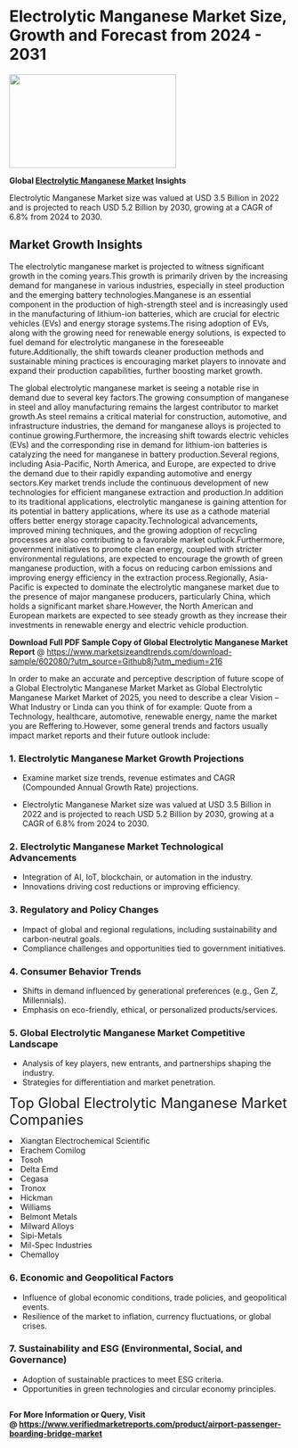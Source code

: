 <H1>Electrolytic Manganese Market Size, Growth and Forecast from 2024 - 2031</H1><img class="aligncenter size-medium wp-image-584254" src="https://thirdeyenews.in/wp-content/uploads/2024/09/Global-Market-Research-300x168.jpeg" alt="" width="300" height="168" /><p><strong>Global&nbsp;<a href="https://www.marketsizeandtrends.com/download-sample/602080/?utm_source=Github8j?utm_medium=216">Electrolytic Manganese Market</a> Insights</strong></p><p>Electrolytic Manganese Market size was valued at USD 3.5 Billion in 2022 and is projected to reach USD 5.2 Billion by 2030, growing at a CAGR of 6.8% from 2024 to 2030.</p><p><h2>Market Growth Insights</h2> <p>The electrolytic manganese market is projected to witness significant growth in the coming years.This growth is primarily driven by the increasing demand for manganese in various industries, especially in steel production and the emerging battery technologies.Manganese is an essential component in the production of high-strength steel and is increasingly used in the manufacturing of lithium-ion batteries, which are crucial for electric vehicles (EVs) and energy storage systems.The rising adoption of EVs, along with the growing need for renewable energy solutions, is expected to fuel demand for electrolytic manganese in the foreseeable future.Additionally, the shift towards cleaner production methods and sustainable mining practices is encouraging market players to innovate and expand their production capabilities, further boosting market growth.</p> <p>The global electrolytic manganese market is seeing a notable rise in demand due to several key factors.The growing consumption of manganese in steel and alloy manufacturing remains the largest contributor to market growth.As steel remains a critical material for construction, automotive, and infrastructure industries, the demand for manganese alloys is projected to continue growing.Furthermore, the increasing shift towards electric vehicles (EVs) and the corresponding rise in demand for lithium-ion batteries is catalyzing the need for manganese in battery production.Several regions, including Asia-Pacific, North America, and Europe, are expected to drive the demand due to their rapidly expanding automotive and energy sectors.Key market trends include the continuous development of new technologies for efficient manganese extraction and production.In addition to its traditional applications, electrolytic manganese is gaining attention for its potential in battery applications, where its use as a cathode material offers better energy storage capacity.Technological advancements, improved mining techniques, and the growing adoption of recycling processes are also contributing to a favorable market outlook.Furthermore, government initiatives to promote clean energy, coupled with stricter environmental regulations, are expected to encourage the growth of green manganese production, with a focus on reducing carbon emissions and improving energy efficiency in the extraction process.Regionally, Asia-Pacific is expected to dominate the electrolytic manganese market due to the presence of major manganese producers, particularly China, which holds a significant market share.However, the North American and European markets are expected to see steady growth as they increase their investments in renewable energy and electric vehicle production.<p><span class=""><strong>Download Full PDF Sample Copy of Global Electrolytic Manganese Market Report</strong> @ <a href="https://www.marketsizeandtrends.com/download-sample/602080/?utm_source=Github8j?utm_medium=216" target="_blank">https://www.marketsizeandtrends.com/download-sample/602080/?utm_source=Github8j?utm_medium=216</a></span></p><p>In order to make an accurate and perceptive description of future scope of a Global&nbsp;Electrolytic Manganese Market Market as Global&nbsp;Electrolytic Manganese Market Market of 2025, you need to describe a clear Vision &ndash; What Industry or Linda can you think of for example: Quote from a Technology, healthcare, automotive, renewable energy, name the market you are Reffering to.However, some general trends and factors usually impact market reports and their future outlook include:</p><h3>1.&nbsp;<strong>Electrolytic Manganese Market Growth Projections</strong></h3><ul><li>Examine market size trends, revenue estimates and CAGR (Compounded Annual Growth Rate) projections.</li><li><p>Electrolytic Manganese Market size was valued at USD 3.5 Billion in 2022 and is projected to reach USD 5.2 Billion by 2030, growing at a CAGR of 6.8% from 2024 to 2030.</p></li></ul><h3>2.&nbsp;<strong>Electrolytic Manganese Market Technological Advancements</strong></h3><ul><li>Integration of AI, IoT, blockchain, or automation in the industry.</li><li>Innovations driving cost reductions or improving efficiency.</li></ul><h3>3.&nbsp;<strong>Regulatory and Policy Changes</strong></h3><ul><li>Impact of global and regional regulations, including sustainability and carbon-neutral goals.</li><li>Compliance challenges and opportunities tied to government initiatives.</li></ul><h3>4.&nbsp;<strong>Consumer Behavior Trends</strong></h3><ul><li>Shifts in demand influenced by generational preferences (e.g., Gen Z, Millennials).</li><li>Emphasis on eco-friendly, ethical, or personalized products/services.</li></ul><h3>5.&nbsp;<strong>Global Electrolytic Manganese Market Competitive Landscape</strong></h3><ul><li>Analysis of key players, new entrants, and partnerships shaping the industry.</li><li>Strategies for differentiation and market penetration.</li></ul><p data-pm-slice="1 1 []"><span style="color: inherit; font-family: inherit; font-size: 25px;">Top Global Electrolytic Manganese Market Companies</span></p><div class="" data-test-id=""><p><li>Xiangtan Electrochemical Scientific</li><li> Erachem Comilog</li><li> Tosoh</li><li> Delta Emd</li><li> Cegasa</li><li> Tronox</li><li> Hickman</li><li> Williams</li><li> Belmont Metals</li><li> Milward Alloys</li><li> Sipi-Metals</li><li> Mil-Spec Industries</li><li> Chemalloy</li></p></div><h3>6.&nbsp;<strong>Economic and Geopolitical Factors</strong></h3><ul><li>Influence of global economic conditions, trade policies, and geopolitical events.</li><li>Resilience of the market to inflation, currency fluctuations, or global crises.</li></ul><h3>7.&nbsp;<strong>Sustainability and ESG (Environmental, Social, and Governance)</strong></h3><ul><li>Adoption of sustainable practices to meet ESG criteria.</li><li>Opportunities in green technologies and circular economy principles.</li></ul><h2><strong style="font-size: 14px;">For More Information or Query, Visit @&nbsp;</strong><a style="background-color: #ffffff; font-size: 14px;" href="https://www.marketsizeandtrends.com/report/electrolytic-manganese-market/" target="_blank">https://www.verifiedmarketreports.com/product/airport-passenger-boarding-bridge-market</a></h2>